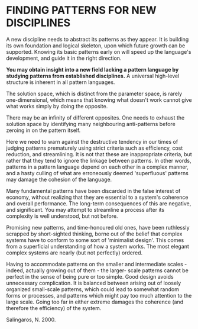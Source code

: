 # FINDING PATTERNS FOR NEW DISCIPLINES 

A new discipline needs to abstract its patterns as they appear. It is building its own foundation and logical skeleton, upon which future growth can be supported. Knowing its basic patterns early on will speed up the language's development, and guide it in the right direction. 

**You may obtain insight into a new field lacking a pattern language by studying patterns from established disciplines.** A universal high-level structure is inherent in all pattern languages. 

The solution space, which is distinct from the parameter space, is rarely one-dimensional, which means that knowing what doesn't work cannot give what works simply by doing the opposite. 

There may be an infinity of different opposites. One needs to exhaust the solution space by identifying many neighbouring anti-patterns before zeroing in on the pattern itself. 

Here we need to warn against the destructive tendency in our times of judging patterns prematurely using strict criteria such as efficiency, cost reduction, and streamlining. It is not that these are inappropriate criteria, but rather that they tend to ignore the linkage between patterns. In other words, patterns in a pattern language depend on each other in a complex manner, and a hasty culling of what are erroneously deemed 'superfluous' patterns may damage the cohesion of the language. 

Many fundamental patterns have been discarded in the false interest of economy, without realizing that they are essential to a system's coherence and overall performance. The long-term consequences of this are negative, and significant. You may attempt to streamline a process after its complexity is well understood, but not before. 

Promising new patterns, and time-honoured old ones, have been ruthlessly scrapped by short-sighted thinking, borne out of the belief that complex systems have to conform to some sort of 'minimalist design'. This comes from a superficial understanding of how a system works. The most elegant complex systems are nearly (but not perfectly) ordered. 

Having to accommodate patterns on the smaller and intermediate scales - indeed, actually growing out of them - the larger- scale patterns cannot be perfect in the sense of being pure or too simple. Good design avoids unnecessary complication. It is balanced between arising out of loosely organized small-scale patterns, which could lead to somewhat random forms or processes, and patterns which might pay too much attention to the large scale. Going too far in either extreme damages the coherence (and therefore the efficiency) of the system. 

Salingaros, N. 2000.
